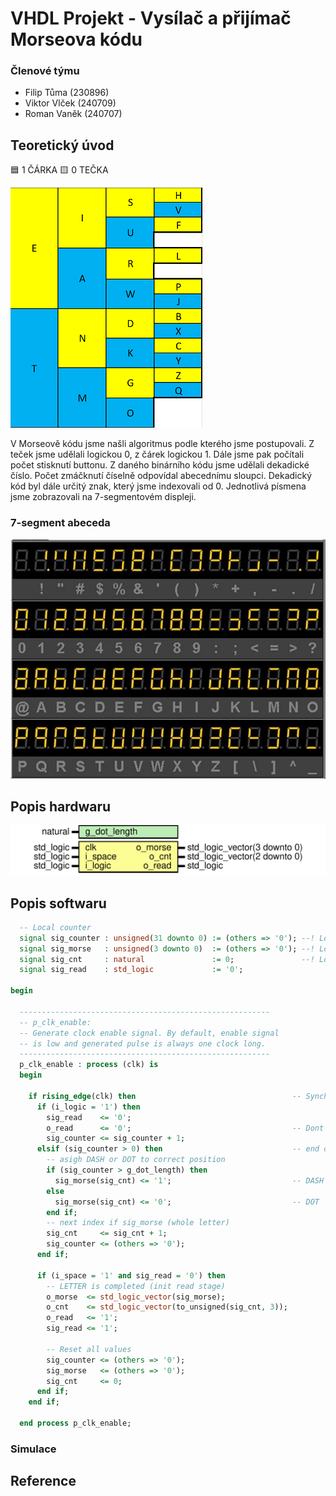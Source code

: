 # VHDL Projekt - Vysílač a přijímač Morseova kódu

### Členové týmu
* Filip Tůma (230896) 
* Viktor Vlček (240709) 
* Roman Vaněk (240707) 

## Teoretický úvod
:blue_square: 1 ČÁRKA     :yellow_square: 0 TEČKA

![image](https://github.com/vanekroman/digital-electronics-project/blob/main/Morse_abeceda.png)

V Morseově kódu jsme našli algoritmus podle kterého jsme postupovali. Z teček jsme udělali logickou 0, z čárek logickou 1. Dále jsme pak počítali počet stisknutí buttonu. Z daného binárního kódu jsme udělali dekadické číslo. Počet zmáčknutí číselně odpovídal abecednímu sloupci. Dekadický kód byl dále určitý znak, který jsme indexovali od 0. Jednotlivá písmena jsme zobrazovali na 7-segmentovém displeji. 

### 7-segment abeceda
![image](7_seg_alphabet.jpg)

## Popis hardwaru
![Period check](doc/period_cnt.svg)    

## Popis softwaru

```vhdl
  -- Local counter
  signal sig_counter : unsigned(31 downto 0) := (others => '0'); --! Local counter
  signal sig_morse   : unsigned(3 downto 0)  := (others => '0'); --! Local counter
  signal sig_cnt     : natural               := 0;               --! Local counter
  signal sig_read    : std_logic             := '0';

begin

  --------------------------------------------------------
  -- p_clk_enable:
  -- Generate clock enable signal. By default, enable signal
  -- is low and generated pulse is always one clock long.
  --------------------------------------------------------
  p_clk_enable : process (clk) is
  begin

    if rising_edge(clk) then                                   -- Synchronous process
      if (i_logic = '1') then
        sig_read    <= '0';
        o_read      <= '0';                                    -- Dont read yet
        sig_counter <= sig_counter + 1;
      elsif (sig_counter > 0) then                             -- end of logic signal
        -- asigh DASH or DOT to correct position
        if (sig_counter > g_dot_length) then
          sig_morse(sig_cnt) <= '1';                           -- DASH
        else
          sig_morse(sig_cnt) <= '0';                           -- DOT
        end if;
        -- next index if sig_morse (whole letter)
        sig_cnt     <= sig_cnt + 1;
        sig_counter <= (others => '0');
      end if;

      if (i_space = '1' and sig_read = '0') then
        -- LETTER is completed (init read stage)
        o_morse  <= std_logic_vector(sig_morse);
        o_cnt    <= std_logic_vector(to_unsigned(sig_cnt, 3));
        o_read   <= '1';
        sig_read <= '1';

        -- Reset all values
        sig_counter <= (others => '0');
        sig_morse   <= (others => '0');
        sig_cnt     <= 0;
      end if;
    end if;

  end process p_clk_enable;
```

### Simulace

## Reference

